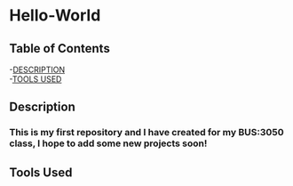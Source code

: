 # Hello-World  

## Table of Contents  

-[DESCRIPTION](Description)  
-[TOOLS USED](Tools-Used)  

## Description 

### This is my first repository and I have created for my BUS:3050 class, I hope to add some new projects soon!  
## Tools Used
